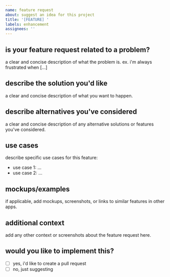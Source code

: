 ```yaml
---
name: feature request
about: suggest an idea for this project
title: '[FEATURE] '
labels: enhancement
assignees: ''
---
```


## is your feature request related to a problem?

a clear and concise description of what the problem is. ex. i'm always frustrated when [...]

## describe the solution you'd like

a clear and concise description of what you want to happen.

## describe alternatives you've considered

a clear and concise description of any alternative solutions or features you've considered.

## use cases

describe specific use cases for this feature:

- use case 1: ...
- use case 2: ...

## mockups/examples

if applicable, add mockups, screenshots, or links to similar features in other apps.

## additional context

add any other context or screenshots about the feature request here.

## would you like to implement this?

- [ ] yes, i'd like to create a pull request
- [ ] no, just suggesting
